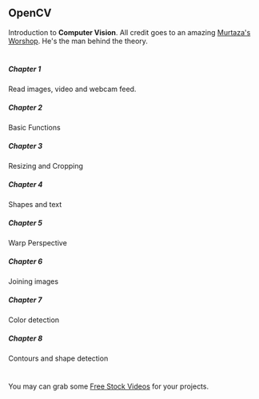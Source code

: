 ## OpenCV
Introduction to **Computer Vision**.
All credit goes to an amazing [Murtaza's Worshop](https://www.instagram.com/murtazasworkshop/). He's the man behind the theory. 
#
##### Chapter 1
Read images, video and webcam feed.
##### Chapter 2
Basic Functions
##### Chapter 3
Resizing and Cropping
##### Chapter 4
Shapes and text
##### Chapter 5
Warp Perspective
##### Chapter 6
Joining images
##### Chapter 7
Color detection
##### Chapter 8
Contours and shape detection
#
You may can grab some [Free Stock Videos](https://www.pexels.com/videos/) for your projects. 
